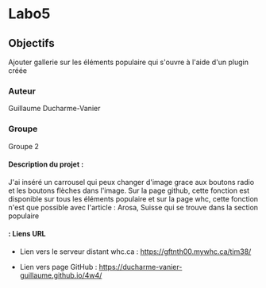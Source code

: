 # Labo5

## Objectifs
  Ajouter gallerie sur les éléments populaire qui s'ouvre à l'aide d'un plugin créée

### Auteur
Guillaume Ducharme-Vanier

### Groupe
Groupe 2

#### Description du projet : 
J'ai inséré un carrousel qui peux changer d'image grace aux boutons radio et les boutons flèches
dans l'image. Sur la page github, cette fonction est disponible sur tous les éléments populaire
et sur la page whc, cette fonction n'est que possible avec l'article : Arosa, Suisse qui se trouve
dans la section populaire


#### : Liens URL

- Lien vers le serveur distant whc.ca : https://gftnth00.mywhc.ca/tim38/ 

- Lien vers page GitHub : https://ducharme-vanier-guillaume.github.io/4w4/